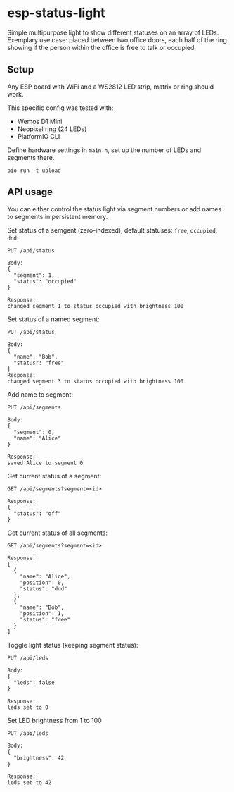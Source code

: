 # esp-status-light

Simple multipurpose light to show different statuses on an array of LEDs. Exemplary use case: placed between two office doors, each half of the ring showing if the person within the office is free to talk or occupied.

## Setup

Any ESP board with WiFi and a WS2812 LED strip, matrix or ring should work.

This specific config was tested with:

- Wemos D1 Mini
- Neopixel ring (24 LEDs)
- PlatformIO CLI

Define hardware settings in `main.h`, set up the number of LEDs and segments there.

```
pio run -t upload
```

## API usage

You can either control the status light via segment numbers or add names to segments in persistent memory.

Set status of a semgent (zero-indexed), default statuses: `free`, `occupied`, `dnd`:

```
PUT /api/status

Body:
{
  "segment": 1,
  "status": "occupied"
}

Response: 
changed segment 1 to status occupied with brightness 100
```

Set status of a named segment:

```
PUT /api/status

Body:
{
  "name": "Bob",
  "status": "free"
}
Response: 
changed segment 3 to status occupied with brightness 100
```

Add name to segment:

```
PUT /api/segments

Body:
{
  "segment": 0,
  "name": "Alice"
}

Response:
saved Alice to segment 0
```

Get current status of a segment:
```
GET /api/segments?segment=<id>

Response:
{
  "status": "off"
}
```

Get current status of all segments:
```
GET /api/segments?segment=<id>

Response:
[
  {
    "name": "Alice",
    "position": 0,
    "status": "dnd"
  },
  {
    "name": "Bob",
    "position": 1,
    "status": "free"
  }
]
```

Toggle light status (keeping segment status):
```
PUT /api/leds

Body:
{
  "leds": false
}

Response: 
leds set to 0
```

Set LED brightness from 1 to 100
```
PUT /api/leds

Body:
{
  "brightness": 42
}

Response: 
leds set to 42
```

